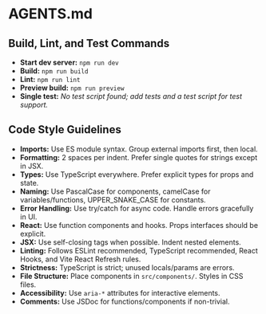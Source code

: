 # AGENTS.md

## Build, Lint, and Test Commands
- **Start dev server:** `npm run dev`
- **Build:** `npm run build`
- **Lint:** `npm run lint`
- **Preview build:** `npm run preview`
- **Single test:** _No test script found; add tests and a test script for test support._

## Code Style Guidelines

- **Imports:** Use ES module syntax. Group external imports first, then local.
- **Formatting:** 2 spaces per indent. Prefer single quotes for strings except in JSX.
- **Types:** Use TypeScript everywhere. Prefer explicit types for props and state.
- **Naming:** Use PascalCase for components, camelCase for variables/functions, UPPER_SNAKE_CASE for constants.
- **Error Handling:** Use try/catch for async code. Handle errors gracefully in UI.
- **React:** Use function components and hooks. Props interfaces should be explicit.
- **JSX:** Use self-closing tags when possible. Indent nested elements.
- **Linting:** Follows ESLint recommended, TypeScript recommended, React Hooks, and Vite React Refresh rules.
- **Strictness:** TypeScript is strict; unused locals/params are errors.
- **File Structure:** Place components in `src/components/`. Styles in CSS files.
- **Accessibility:** Use `aria-*` attributes for interactive elements.
- **Comments:** Use JSDoc for functions/components if non-trivial.
